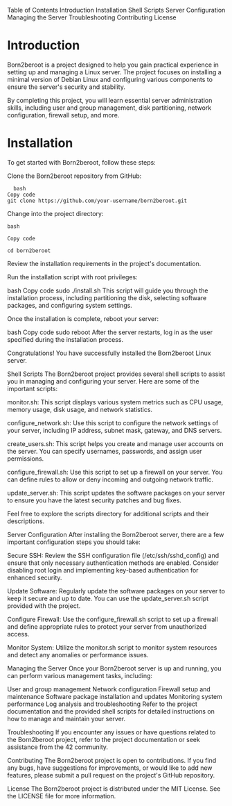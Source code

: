 Table of Contents
Introduction
Installation
Shell Scripts
Server Configuration
Managing the Server
Troubleshooting
Contributing
License
<h1> Introduction </h1>
Born2beroot is a project designed to help you gain practical experience in setting up and managing a Linux server. The project focuses on installing a minimal version of Debian Linux and configuring various components to ensure the server's security and stability.

By completing this project, you will learn essential server administration skills, including user and group management, disk partitioning, network configuration, firewall setup, and more.

<h1> Installation </h1>
To get started with Born2beroot, follow these steps:

Clone the Born2beroot repository from GitHub:

      bash
    Copy code
    git clone https://github.com/your-username/born2beroot.git
Change into the project directory:

    bash

    Copy code

    cd born2beroot
Review the installation requirements in the project's documentation.

Run the installation script with root privileges:

bash
Copy code
sudo ./install.sh
This script will guide you through the installation process, including partitioning the disk, selecting software packages, and configuring system settings.

Once the installation is complete, reboot your server:

bash
Copy code
sudo reboot
After the server restarts, log in as the user specified during the installation process.

Congratulations! You have successfully installed the Born2beroot Linux server.

Shell Scripts
The Born2beroot project provides several shell scripts to assist you in managing and configuring your server. Here are some of the important scripts:

monitor.sh: This script displays various system metrics such as CPU usage, memory usage, disk usage, and network statistics.

configure_network.sh: Use this script to configure the network settings of your server, including IP address, subnet mask, gateway, and DNS servers.

create_users.sh: This script helps you create and manage user accounts on the server. You can specify usernames, passwords, and assign user permissions.

configure_firewall.sh: Use this script to set up a firewall on your server. You can define rules to allow or deny incoming and outgoing network traffic.

update_server.sh: This script updates the software packages on your server to ensure you have the latest security patches and bug fixes.

Feel free to explore the scripts directory for additional scripts and their descriptions.

Server Configuration
After installing the Born2beroot server, there are a few important configuration steps you should take:

Secure SSH: Review the SSH configuration file (/etc/ssh/sshd_config) and ensure that only necessary authentication methods are enabled. Consider disabling root login and implementing key-based authentication for enhanced security.

Update Software: Regularly update the software packages on your server to keep it secure and up to date. You can use the update_server.sh script provided with the project.

Configure Firewall: Use the configure_firewall.sh script to set up a firewall and define appropriate rules to protect your server from unauthorized access.

Monitor System: Utilize the monitor.sh script to monitor system resources and detect any anomalies or performance issues.

Managing the Server
Once your Born2beroot server is up and running, you can perform various management tasks, including:

User and group management
Network configuration
Firewall setup and maintenance
Software package installation and updates
Monitoring system performance
Log analysis and troubleshooting
Refer to the project documentation and the provided shell scripts for detailed instructions on how to manage and maintain your server.

Troubleshooting
If you encounter any issues or have questions related to the Born2beroot project, refer to the project documentation or seek assistance from the 42 community.

Contributing
The Born2beroot project is open to contributions. If you find any bugs, have suggestions for improvements, or would like to add new features, please submit a pull request on the project's GitHub repository.

License
The Born2beroot project is distributed under the MIT License. See the LICENSE file for more information.

